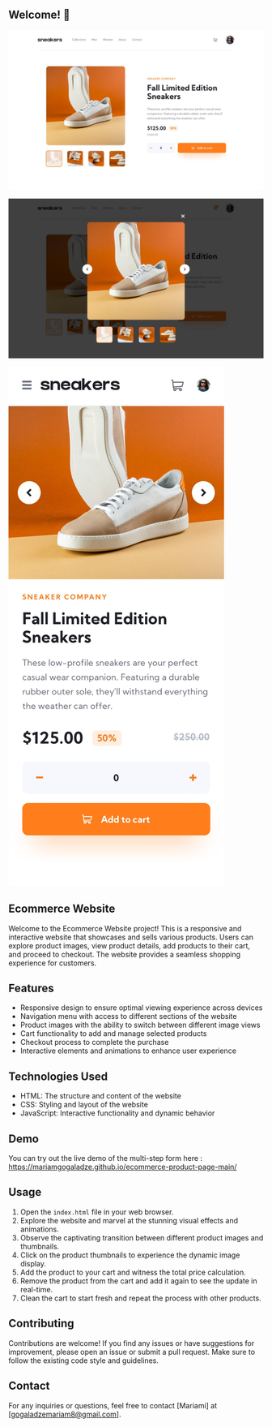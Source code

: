 
## Welcome! 👋

![Design preview for the E-commerce product page coding challenge](./PreView3.jpeg)

![E-commerce product page coding challenge](./preview2.jpeg)

![page coding challenge](./preview.jpeg)


## Ecommerce Website


Welcome to the Ecommerce Website project! This is a responsive and interactive website that showcases and sells various products. Users can explore product images, view product details, add products to their cart, and proceed to checkout. The website provides a seamless shopping experience for customers.



## Features
 - Responsive design to ensure optimal viewing experience across devices
 - Navigation menu with access to different sections of the website
 - Product images with the ability to switch between different image views
 - Cart functionality to add and manage selected products
 - Checkout process to complete the purchase
 - Interactive elements and animations to enhance user experience



## Technologies Used

 - HTML: The structure and content of the website
 - CSS: Styling and layout of the website
 - JavaScript: Interactive functionality and dynamic behavior


## Demo

You can try out the live demo of the multi-step form here : https://mariamgogaladze.github.io/ecommerce-product-page-main/


## Usage

1. Open the `index.html` file in your web browser.
2. Explore the website and marvel at the stunning visual effects and animations.
3. Observe the captivating transition between different product images and thumbnails.
4. Click on the product thumbnails to experience the dynamic image display.
5. Add the product to your cart and witness the total price calculation.
6. Remove the product from the cart and add it again to see the update in real-time.
7. Clean the cart to start fresh and repeat the process with other products.

## Contributing

Contributions are welcome! If you find any issues or have suggestions for improvement, please open an issue or submit a pull request. Make sure to follow the existing code style and guidelines.

## Contact


For any inquiries or questions, feel free to contact [Mariami] at [gogaladzemariam8@gmail.com].



